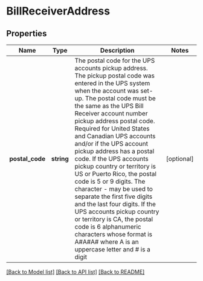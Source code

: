# BillReceiverAddress

## Properties
Name | Type | Description | Notes
------------ | ------------- | ------------- | -------------
**postal_code** | **string** | The postal code for the UPS accounts pickup address. The pickup postal code was entered in the UPS system when the account was set-up.  The postal code must be the same as the UPS Bill Receiver account number pickup address postal code.  Required for United States and Canadian UPS accounts and/or if the UPS account pickup address has a postal code. If the UPS accounts pickup country or territory is US or Puerto Rico, the postal code is 5 or 9 digits.  The character - may be used to separate the first five digits and the last four digits.  If the UPS accounts pickup country or territory is CA, the postal code is 6 alphanumeric characters whose format is A#A#A# where A is an uppercase letter and # is a digit | [optional] 

[[Back to Model list]](../../README.md#documentation-for-models) [[Back to API list]](../../README.md#documentation-for-api-endpoints) [[Back to README]](../../README.md)

